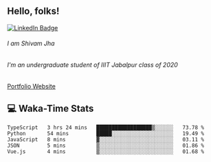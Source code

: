 
## Hello, folks!

[![LinkedIn Badge](https://img.shields.io/badge/LinkedIn-Profile-informational?style=flat&logo=linkedin&logoColor=white&color=0D76A8)](https://www.linkedin.com/in/shivam-jha-bb44a4200/)

###### I am Shivam Jha
###### I'm an undergraduate student of IIIT Jabalpur class of 2020

<a href="https://shivamjhaa.github.io/ShivamJha/" target="blank">Portfolio Website</a>

## 💻 Waka-Time Stats
<!--START_SECTION:waka-->

```text
TypeScript   3 hrs 24 mins   ██████████████████▒░░░░░░   73.78 %
Python       54 mins         █████░░░░░░░░░░░░░░░░░░░░   19.49 %
JavaScript   8 mins          ▓░░░░░░░░░░░░░░░░░░░░░░░░   03.11 %
JSON         5 mins          ▒░░░░░░░░░░░░░░░░░░░░░░░░   01.86 %
Vue.js       4 mins          ▒░░░░░░░░░░░░░░░░░░░░░░░░   01.68 %
```

<!--END_SECTION:waka-->


<br>


<!---
ShivamJhaa/ShivamJhaa is a ✨ special ✨ repository because its `README.md` (this file) appears on your GitHub profile.
You can click the Preview link to take a look at your changes.
--->
